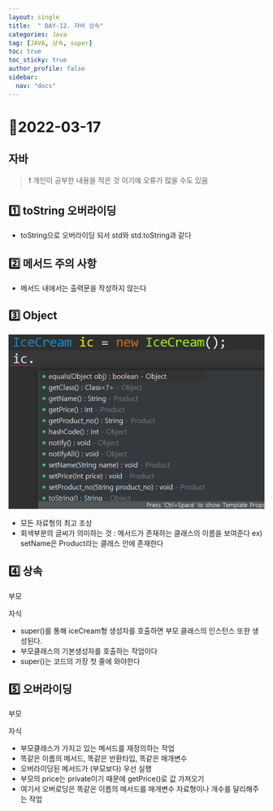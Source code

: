 ```yaml
---
layout: single
title:  " DAY-12. 자바 상속"
categories: Java
tag: [JAVA, 상속, super]
toc: true
toc_sticky: true
author_profile: false
sidebar:
  nav: "docs"
---
```


# 📌2022-03-17

## 자바

<!--Quote-->

> ❗ 개인이 공부한 내용을 적은 것 이기에 오류가 많을 수도 있음


## 1️⃣ toString 오버라이딩

<script src="https://gist.github.com/kimyeong96/ce63c4ed09af1239d8ad2da9af63bd46.js"></script>

- toString으로 오버라이딩 되서 std와 std.toString과 같다

## 2️⃣ 메서드 주의 사항

- 메서드 내에서는 출력문을 작성하지 않는다

## 3️⃣ Object

![1.png](/assets/images/posts/2022-03-17/1.png)

- 모든 자료형의 최고 조상
- 회색부분의 글씨가 의미하는 것 : 메서드가 존재하는 클래스의 이름을 보여준다 ex) setName은 Product라는 클래스 안에 존재한다

## 4️⃣ 상속

부모

<script src="https://gist.github.com/kimyeong96/0cd039ce75cfa4ac374a3bae5b4b0632.js"></script>

자식

<script src="https://gist.github.com/kimyeong96/887ffc12a7ca7360b03e51fb4438d225.js"></script>

- super()를 통해 iceCream형 생성자를 호출하면 부모 클래스의 인스턴스 또한 생성된다.
- 부모클래스의 기본생성자를 호출하는 작업이다
- super()는 코드의 가장 첫 줄에 와야한다

## 5️⃣ 오버라이딩

부모
<script src="https://gist.github.com/kimyeong96/e230dae33c0e820000deec9f2b44d91a.js"></script>

자식

<script src="https://gist.github.com/kimyeong96/177a470f58965df391fef755cb39d922.js"></script>

- 부모클래스가 가지고 있는 메서드를 재정의하는 작업
- 똑같은 이름의 메서드, 똑같은 반환타입, 똑같은 매개변수
- 오버라이딩된 메서드가 (부모보다) 우선 실행
- 부모의 price는 private이기 때문에 getPrice()로 값 가져오기
- 여기서 오버로딩은 똑같은 이름의 메서드를 매개변수 자료형이나 개수를 달리해주는 작업
